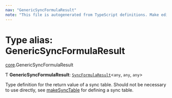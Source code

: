 ```yaml
---
nav: "GenericSyncFormulaResult"
note: "This file is autogenerated from TypeScript definitions. Make edits to the comments in the TypeScript file and then run `make docs` to regenerate this file."
---
```

# Type alias: GenericSyncFormulaResult

[core](../modules/core.md).GenericSyncFormulaResult

Ƭ **GenericSyncFormulaResult**: [`SyncFormulaResult`](../interfaces/core.SyncFormulaResult.md)<`any`, `any`, `any`\>

Type definition for the return value of a sync table.
Should not be necessary to use directly, see [makeSyncTable](../functions/core.makeSyncTable.md)
for defining a sync table.
